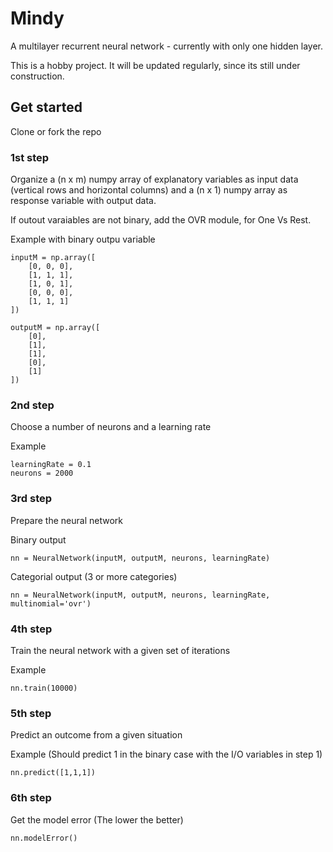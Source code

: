 # Mindy 

A multilayer recurrent neural network - currently with only one hidden layer.

This is a hobby project. It will be updated regularly, since its still under construction.

## Get started

Clone or fork the repo

### 1st step
Organize a (n x m) numpy array of explanatory variables as input data (vertical rows and horizontal columns) and a (n x 1) numpy array as response variable with output data.

If outout varaiables are not binary, add the OVR module, for One Vs Rest. 

Example with binary outpu variable
```
inputM = np.array([
    [0, 0, 0],
    [1, 1, 1],
    [1, 0, 1],
    [0, 0, 0],
    [1, 1, 1]
])

outputM = np.array([
    [0],
    [1],
    [1],
    [0],
    [1]
])
```
### 2nd step

Choose a number of neurons and a learning rate

Example
```
learningRate = 0.1
neurons = 2000
```

### 3rd step
Prepare the neural network

Binary output
```
nn = NeuralNetwork(inputM, outputM, neurons, learningRate) 
```

Categorial output (3 or more categories)
```
nn = NeuralNetwork(inputM, outputM, neurons, learningRate, multinomial='ovr')
```
### 4th step 
Train the neural network with a given set of iterations

Example
```
nn.train(10000)
```


### 5th step
Predict an outcome from a given situation 

Example (Should predict 1 in the binary case with the I/O variables in step 1)
```
nn.predict([1,1,1])
```

### 6th step
Get the model error (The lower the better)
```
nn.modelError()
```

